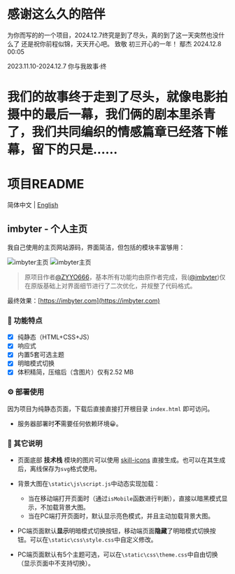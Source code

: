 # 感谢这么久的陪伴

为你而写的的一个项目，2024.12.7终究是到了尽头，真的到了这一天突然也没什么了
还是祝你前程似锦，天天开心吧。
致敬 初三开心的一年！
鄢杰
2024.12.8 00:05

2023.11.10-2024.12.7 你与我故事·终

# 我们的故事终于走到了尽头，就像电影拍摄中的最后一幕，我们俩的剧本里杀青了，我们共同编织的情感篇章已经落下帷幕，留下的只是……


# 项目README

简体中文 | [English](./README_EN.md)

## imbyter - 个人主页

我自己使用的主页网站源码，界面简洁，但包括的模块丰富够用：

![imbyter主页](/screenshots/light.jpg)
![imbyter主页](/screenshots/dark.jpg)

> 原项目作者[@ZYYO666](https://github.com/ZYYO666)，基本所有功能均由原作者完成，我([@imbyter](https://github.com/imbyter))仅在原版基础上对界面细节进行了二次优化，并规整了代码格式。

最终效果：[https://imbyter.com](https://imbyter.com)

### 🎉 功能特点

- [x] 纯静态（HTML+CSS+JS）
- [x] 响应式
- [x] 内置5套可选主题
- [x] 明暗模式切换
- [x] 体积精简，压缩后（含图片）仅有2.52 MB

### ⚙️ 部署使用

因为项目为纯静态页面，下载后直接直接打开根目录 `index.html` 即可访问。

- 服务器部署时**不**需要任何依赖环境😀。

### 🥝 其它说明

- 页面底部 **技术栈** 模块的图片可以使用 [skill-icons](https://github.com/tandpfun/skill-icons) 直接生成。也可以在其生成后，离线保存为`svg`格式使用。

- 背景大图在`\static\js\script.js`中动态实现加载：
  - 当在移动端打开页面时（通过`isMobile`函数进行判断），直接以暗黑模式显示，不加载背景大图。
  - 当在PC端打开页面时，默认显示亮色模式，并且主动加载背景大图。

- PC端页面默认**显示**明暗模式切换按钮，移动端页面**隐藏**了明暗模式切换按钮。可以在`\static\css\style.css`中自定义修改。

- PC端页面默认有5个主题可选，可以在`\static\css\theme.css`中自由切换（显示页面中不支持切换）。
